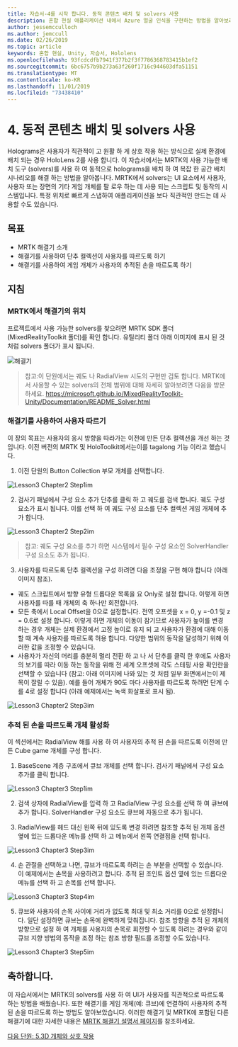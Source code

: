 ```yaml
---
title: 자습서-4를 시작 합니다. 동적 콘텐츠 배치 및 solvers 사용
description: 혼합 현실 애플리케이션 내에서 Azure 얼굴 인식을 구현하는 방법을 알아보려면 이 과정을 완료합니다.
author: jessemcculloch
ms.author: jemccull
ms.date: 02/26/2019
ms.topic: article
keywords: 혼합 현실, Unity, 자습서, Hololens
ms.openlocfilehash: 93fcdcdfb7941f377b2f3f7786368783415b1ef2
ms.sourcegitcommit: 6bc6757b9b273a63f260f1716c944603dfa51151
ms.translationtype: MT
ms.contentlocale: ko-KR
ms.lasthandoff: 11/01/2019
ms.locfileid: "73438410"
---
```

# <a name="4-placing-dynamic-content-and-using-solvers"></a>4. 동적 콘텐츠 배치 및 solvers 사용

Holograms은 사용자가 직관적이 고 원활 하 게 상호 작용 하는 방식으로 실제 환경에 배치 되는 경우 HoloLens 2를 사용 합니다. 이 자습서에서는 MRTK의 사용 가능한 배치 도구 (solvers)를 사용 하 여 동적으로 holograms을 배치 하 여 복잡 한 공간 배치 시나리오를 해결 하는 방법을 알아봅니다. MRTK에서 solvers는 UI 요소에서 사용자, 사용자 또는 장면의 기타 게임 개체를 팔 로우 하는 데 사용 되는 스크립트 및 동작의 시스템입니다. 특정 위치로 빠르게 스냅하여 애플리케이션을 보다 직관적인 만드는 데 사용할 수도 있습니다. 

## <a name="objectives"></a>목표

* MRTK 해결기 소개
* 해결기를 사용하여 단추 컬렉션이 사용자를 따르도록 하기
* 해결기를 사용하여 게임 개체가 사용자의 추적된 손을 따르도록 하기

## <a name="instructions"></a>지침

### <a name="location-of-solvers-in-the-mrtk"></a>MRTK에서 해결기의 위치
 프로젝트에서 사용 가능한 solvers를 찾으려면 MRTK SDK 폴더 (MixedRealityToolkit 폴더)를 확인 합니다. 유틸리티 폴더 아래 이미지에 표시 된 것 처럼 solvers 폴더가 표시 됩니다.

![해결기](images/lesson3_chapter1_step1im.PNG)

>참고:이 단원에서는 궤도 나 RadialView 시도의 구현만 검토 합니다. MRTK에서 사용할 수 있는 solvers의 전체 범위에 대해 자세히 알아보려면 다음을 방문 하세요. https://microsoft.github.io/MixedRealityToolkit-Unity/Documentation/README_Solver.html

### <a name="use-a-solver-to-follow-the-user"></a>해결기를 사용하여 사용자 따르기
이 장의 목표는 사용자의 응시 방향을 따라가는 이전에 만든 단추 컬렉션을 개선 하는 것입니다. 이전 버전의 MRTK 및 HoloToolkit에서는이를 tagalong 기능 이라고 했습니다.

1. 이전 단원의 Button Collection 부모 개체를 선택합니다.

![Lesson3 Chapter2 Step1im](images/Lesson3_chapter2_step1im.PNG)

2. 검사기 패널에서 구성 요소 추가 단추를 클릭 하 고 궤도를 검색 합니다. 궤도 구성 요소가 표시 됩니다. 이를 선택 하 여 궤도 구성 요소를 단추 컬렉션 게임 개체에 추가 합니다.

![Lesson3 Chapter2 Step2im](images/Lesson3_Chapter2_step2im.PNG)

>참고: 궤도 구성 요소를 추가 하면 시스템에서 필수 구성 요소인 SolverHandler 구성 요소도 추가 됩니다. 

3. 사용자를 따르도록 단추 컬렉션을 구성 하려면 다음 조정을 구현 해야 합니다 (아래 이미지 참조).
- 궤도 스크립트에서 방향 유형 드롭다운 목록을 요 Only로 설정 합니다. 이렇게 하면 사용자를 따를 때 개체의 축 하나만 회전합니다.
- 모든 축에서 Local Offset을 0으로 설정합니다. 전역 오프셋을 x = 0, y =-0.1 및 z = 0.6로 설정 합니다. 이렇게 하면 개체의 이동이 잠기므로 사용자가 높이를 변경 하는 경우 개체는 실제 환경에서 고정 높이로 유지 되 고 사용자가 환경에 대해 이동할 때 계속 사용자를 따르도록 허용 합니다. 다양한 범위의 동작을 달성하기 위해 이러한 값을 조정할 수 있습니다.
- 사용자가 자신의 머리를 충분히 멀리 전환 하 고 나 서 단추를 클릭 한 후에도 사용자의 보기를 따라 이동 하는 동작을 위해 전 세계 오프셋에 각도 스테핑 사용 확인란을 선택할 수 있습니다 (참고: 아래 이미지에 나와 있는 것 처럼 일부 화면에서는이 제목이 잘릴 수 있음). 예를 들어 개체가 90도 마다 사용자를 따르도록 하려면 단계 수를 4로 설정 합니다 (아래 예제에서는 녹색 화살표로 표시 됨). 

![Lesson3 Chapter2 Step3im](images/Lesson3_chapter2_step3im.PNG)

### <a name="enabling-objects-to-follow-tracked-hands"></a>추적 된 손을 따르도록 개체 활성화

이 섹션에서는 RadialView 해를 사용 하 여 사용자의 추적 된 손을 따르도록 이전에 만든 Cube game 개체를 구성 합니다.

1. BaseScene 계층 구조에서 큐브 개체를 선택 합니다. 검사기 패널에서 구성 요소 추가를 클릭 합니다. 

![Lesson3 Chapter3 Step1im](images/Lesson3_Chapter3_step1im.PNG)

2. 검색 상자에 RadialView를 입력 하 고 RadialView 구성 요소를 선택 하 여 큐브에 추가 합니다. SolverHandler 구성 요소도 큐브에 자동으로 추가 됩니다.

3. RadialView를 헤드 대신 왼쪽 뒤에 있도록 변경 하려면 참조할 추적 된 개체 옵션 옆에 있는 드롭다운 메뉴를 선택 하 고 메뉴에서 왼쪽 연결점을 선택 합니다.

![Lesson3 Chapter3 Step3im](images/Lesson3_chapter3_step3im.PNG)

4. 손 관절을 선택하고 나면, 큐브가 따르도록 하려는 손 부분을 선택할 수 있습니다. 이 예제에서는 손목을 사용하려고 합니다. 추적 된 조인트 옵션 옆에 있는 드롭다운 메뉴를 선택 하 고 손목를 선택 합니다. 

![Lesson3 Chapter3 Step4im](images/Lesson3_chapter3_step4im.PNG)

5. 큐브와 사용자의 손목 사이에 거리가 없도록 최대 및 최소 거리를 0으로 설정합니다. 일단 설정하면 큐브는 손목에 완벽하게 맞춰집니다. 참조 방향을 추적 된 개체의 방향으로 설정 하 여 개체를 사용자의 손목로 회전할 수 있도록 하려는 경우와 같이 큐브 지향 방법의 동작을 조정 하는 참조 방향 필드를 조정할 수도 있습니다.

![Lesson3 Chapter3 Step5im](images/Lesson3_chapter3_step5im.PNG)

## <a name="congratulations"></a>축하합니다.
이 자습서에서는 MRTK의 solvers를 사용 하 여 UI가 사용자를 직관적으로 따르도록 하는 방법을 배웠습니다. 또한 해결기를 게임 개체(예: 큐브)에 연결하여 사용자의 추적된 손을 따르도록 하는 방법도 알아보았습니다. 이러한 해결기 및 MRTK에 포함된 다른 해결기에 대한 자세한 내용은 [MRTK 해결기 설명서 페이지](https://microsoft.github.io/MixedRealityToolkit-Unity/Documentation/README_Solver.html)를 참조하세요.

[다음 단원: 5.3D 개체와 상호 작용](mrlearning-base-ch4.md)

